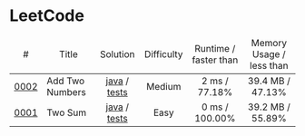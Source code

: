# LeetCode
<table>
  <thead>
    <tr>
      <td align=center>#</td>
      <td align=center>Title</td>
      <td align=center>Solution</td>
      <td align=center>Difficulty</td>
      <td align=center>Runtime / faster than</td>
      <td align=center>Memory Usage / less than</td>
    </tr>
  </thead>
  <tbody>
    <tr>
      <td align=center><a href="https://leetcode.com/problems/add-two-numbers/">0002</a></td>
      <td>Add Two Numbers</td>
      <td align=center>
        <a href="https://github.com/ReyBos/leetcode/tree/master/src/main/java/add/two/numbers">java</a> / 
        <a href="https://github.com/ReyBos/leetcode/tree/master/src/test/java/add/two/numbers">tests</a>
      </td>
      <td align=center>Medium</td>
      <td align=center>2 ms / 77.18%</td>
      <td align=center>39.4 MB / 47.13%</td>
    </tr>
    <tr>
      <td align=center><a href="https://leetcode.com/problems/two-sum/">0001</a></td>
      <td>Two Sum</td>
      <td align=center>
        <a href="https://github.com/ReyBos/leetcode/blob/master/src/main/java/two/sum/Solution.java">java</a> / 
        <a href="https://github.com/ReyBos/leetcode/blob/master/src/test/java/two/sum/SolutionTest.java">tests</a>
      </td>
      <td align=center>Easy</td>
      <td align=center>0 ms / 100.00%</td>
      <td align=center>39.2 MB / 55.89%</td>
    </tr>
  </tbody>
</table>
